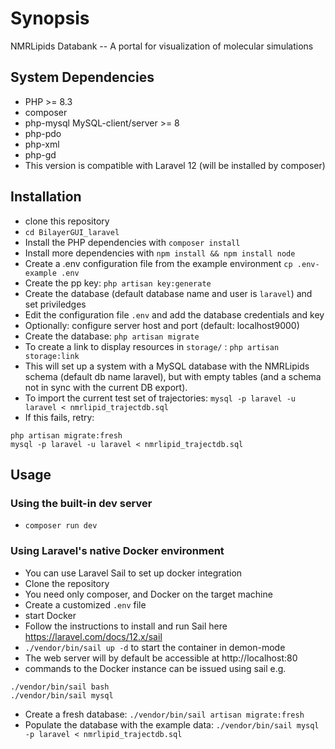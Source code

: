 # Synopsis

NMRLipids Databank -- A portal for visualization of molecular simulations


## System Dependencies

 * PHP >= 8.3
 * composer
 * php-mysql MySQL-client/server >= 8
 * php-pdo
 * php-xml
 * php-gd
 * This version is compatible with Laravel 12 (will be installed by composer)

## Installation

* clone this repository
* ``` cd BilayerGUI_laravel ```
* Install the PHP dependencies with ``` composer install ```
* Install more dependencies with ``` npm install && npm install node ```
* Create a .env configuration file from the example environment ``` cp .env-example .env ```
* Create the pp key: ``` php artisan key:generate ```
* Create the database (default database name and user is ```laravel```) and set priviledges
* Edit the configuration file ```.env``` and add the database credentials and key
* Optionally: configure server host and port (default: localhost9000)
* Create the database: ``` php artisan migrate ```
* To create a link to display resources in ```storage/``` : ``` php artisan storage:link ```
* This will set up a system with a MySQL database with the NMRLipids schema (default db name laravel), but with empty tables (and a schema not in sync with the current DB export).
* To import the current test set of trajectories: ``` mysql -p laravel -u laravel < nmrlipid_trajectdb.sql ```
* If this fails, retry:
  
```
php artisan migrate:fresh
mysql -p laravel -u laravel < nmrlipid_trajectdb.sql
``` 

## Usage

### Using the built-in dev server

* ``` composer run dev ```

### Using Laravel's native Docker environment

* You can use Laravel Sail to set up docker integration
* Clone the repository
* You need only composer, and Docker on the target machine
* Create a customized ``` .env ``` file
* start Docker
* Follow the instructions to install and run Sail here https://laravel.com/docs/12.x/sail
* ``` ./vendor/bin/sail up -d ``` to start the container in demon-mode 
* The web server will by default be accessible at http://localhost:80
* commands to the Docker instance can be issued using sail e.g.
```
./vendor/bin/sail bash
./vendor/bin/sail mysql
```
* Create a fresh database: ``` ./vendor/bin/sail artisan migrate:fresh  ```
* Populate the database with the example data: ``` ./vendor/bin/sail mysql -p laravel < nmrlipid_trajectdb.sql ```


